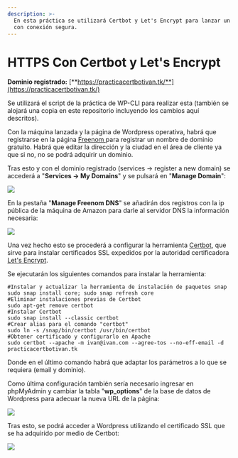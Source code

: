 ```yaml
---
description: >-
  En esta práctica se utilizará Certbot y Let's Encrypt para lanzar un Wordpress
  con conexión segura.
---
```


# HTTPS Con Certbot y Let's Encrypt

**Dominio registrado:** [**https://practicacertbotivan.tk/**](https://practicacertbotivan.tk/)

Se utilizará el script de la práctica de WP-CLI para realizar esta \(también se alojará una copia en este repositorio incluyendo los cambios aquí descritos\).

Con la máquina lanzada y la página de Wordpress operativa, habrá que registrarse en la página [Freenom ](https://www.freenom.com/es/index.html?lang=es)para registrar un nombre de dominio gratuito. Habrá que editar la dirección y la ciudad en el área de cliente ya que si no, no se podrá adquirir un dominio. 

Tras esto y con el dominio registrado \(services -&gt; register a new domain\) se accederá a "**Services -&gt; My Domains**" y se pulsará en "**Manage Domain**":

![](https://i.ibb.co/KcZPyp4/image-42.png)

En la pestaña "**Manage Freenom DNS**" se añadirán dos registros con la ip pública de la máquina de Amazon para darle al servidor DNS la información necesaria:

![](https://i.ibb.co/WngMTfT/image-41.png)

Una vez hecho esto se procederá a configurar la herramienta [Certbot](https://certbot.eff.org/), que sirve para instalar certificados SSL expedidos por la autoridad certificadora [Let's Encrypt](https://letsencrypt.org/).

Se ejecutarán los siguientes comandos para instalar la herramienta:

```text
#Instalar y actualizar la herramienta de instalación de paquetes snap
sudo snap install core; sudo snap refresh core
#Eliminar instalaciones previas de Certbot
sudo apt-get remove certbot
#Instalar Certbot
sudo snap install --classic certbot
#Crear alias para el comando "certbot"
sudo ln -s /snap/bin/certbot /usr/bin/certbot
#Obtener certificado y configurarlo en Apache
sudo certbot --apache -m ivan@ivan.com --agree-tos --no-eff-email -d practicacertbotivan.tk
```

Donde en el último comando habrá que adaptar los parámetros a lo que se requiera \(email y dominio\).

Como última configuración también sería necesario ingresar en phpMyAdmin y cambiar la tabla "**wp\_options**" de la base de datos de Wordpress para adecuar la nueva URL de la página:

![](https://i.ibb.co/Ntzv3nX/image-38.png)

Tras esto, se podrá acceder a Wordpress utilizando el certificado SSL que se ha adquirido por medio de Certbot:

![](https://i.ibb.co/2jCL5md/image-37.png)
